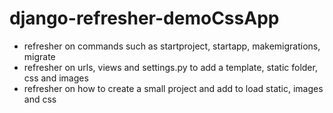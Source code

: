 # django-refresher-demoCssApp

- refresher on commands such as startproject, startapp, makemigrations, migrate
- refresher on urls, views and settings.py to add a template, static folder, css and images
- refresher on how to create a small project and add to load static, images and css
